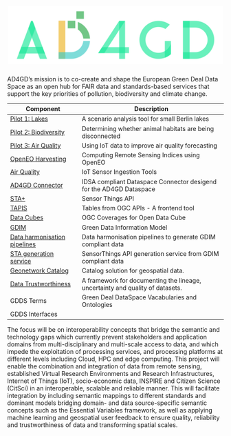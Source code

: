 <h1 align="center">
  <img src="https://raw.githubusercontent.com/AD4GD/.github/main/profile/logo.svg" alt="AD4GD Logo" width="500"/>
</h1>

AD4GD’s mission is to co-create and shape the European Green Deal Data Space as an open hub for FAIR data and standards-based services that support the key priorities of pollution, biodiversity and climate change.


| Component               | Description                                                                                                        |
|-------------------------|--------------------------------------------------------------------------------------------------------------------|
| [Pilot 1: Lakes](https://github.com/AD4GD/pilot-1-water-quality-semantics)  | A scenario analysis tool for small Berlin lakes                |
| [Pilot 2: Biodiversity](https://github.com/AD4GD/pilot-2)                   | Determining whether animal habitats are being disconnected     |
| [Pilot 3: Air Quality](https://github.com/AD4GD/pilot-3-air-quality)        | Using IoT data to improve air quality forecasting              |
| [OpenEO Harvesting](https://github.com/AD4GD/Component-openEO-harvester)    | Computing Remote Sensing Indices using OpenEO                  |
| [Air Quality](https://github.com/AD4GD/component-ingestion)                 | IoT Sensor Ingestion Tools                                     |
| [AD4GD Connector](https://github.com/AD4GD/Component-AD4GD-DataConnector)   | IDSA compliant Dataspace Connector desigend for the AD4GD Dataspace      |
| [STA+](https://github.com/AD4GD/Component-STAplus_Server)                   | Sensor Things API                                              |
| [TAPIS](https://github.com/AD4GD/Component-TAPIS)                           | Tables from OGC APIs - A frontend tool                         |
| [Data Cubes](https://github.com/AD4GD/Component-OAPI_CoveragesForODC)       | OGC Coverages for Open Data Cube                               |
| [GDIM](https://github.com/AD4GD/GDIM)                                       |  Green Data Information Model                                  |
| [Data harmonisation pipelines](https://github.com/AD4GD/HarmonisationPipelines)|  Data harmonisation pipelines to generate GDIM compliant data    |
| [STA generation service](https://github.com/AD4GD/STA-GenerationService)    |  SensorThings API generation service from GDIM compliant data  |
| [Geonetwork Catalog](https://github.com/AD4GD/Component-GeoNetwork)         | Catalog solution for geospatial data.                          |
| [Data Trustworthiness](https://github.com/AD4GD/Component-Data-Trustworthiness-Framework)  | A framework for documenting the lineage, uncertainty and quality of datasets. |
| GDDS Terms                                                                  | Green Deal DataSpace Vacabularies and Ontologies               |
| GDDS Interfaces         |                                                                               |

The focus will be on interoperability concepts that bridge the semantic and technology gaps which currently prevent stakeholders and application domains from multi-disciplinary and multi-scale access to data, and which impede the exploitation of processing services, and processing platforms at different levels including Cloud, HPC and edge computing.
This project will enable the combination and integration of data from remote sensing, established Virtual Research Environments and Research Infrastructures, Internet of Things (IoT), socio-economic data, INSPIRE and Citizen Science (CitSci) in an interoperable, scalable and reliable manner. This will facilitate integration by including semantic mappings to different standards and dominant models bridging domain- and data source-specific semantic concepts such as the Essential Variables framework, as well as applying machine learning and geospatial user feedback to ensure quality, reliability and trustworthiness of data and transforming spatial scales.

